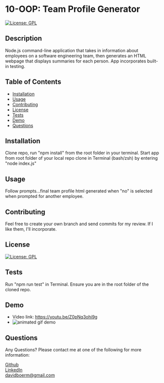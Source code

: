 # 10-OOP: Team Profile Generator

[![License: GPL](https://img.shields.io/badge/License-GPL-blue)](https://www.gnu.org/licenses/licenses.html)

## Description
  Node.js command-line application that takes in information about employees on a software engineering team, then generates an HTML webpage that displays summaries for each person. App incorporates built-in testing.
## Table of Contents
- [Installation](#installation)
- [Usage](#usage)
- [Contributing](#contributing)
- [License](#license)
- [Tests](#test)
- [Demo](#demo)
- [Questions](#questions)
## Installation
  Clone repo, run "npm install" from the root folder in your terminal. Start app from root folder of your local repo clone in Terminal (bash/zsh) by entering "node index.js"
## Usage
  Follow prompts...final team profile html generated when "no" is selected when prompted for another employee.
## Contributing
  Feel free to create your own branch and send commits for my review. If I like them, I'll incorporate.
## License
[![License: GPL](https://img.shields.io/badge/License-GPL-blue)](https://www.gnu.org/licenses/licenses.html)
## Tests
  Run "npm run test" in Terminal. Ensure you are in the root folder of the cloned repo.
## Demo
- Video link: https://youtu.be/Z0pNq3ohi9g   
- ![animated gif demo](./assets/demo.gif)

## Questions
  Any Questions? Please contact me at one of the following for more information:

  [Github](https://github.com/davidboerm)  
  [LinkedIn](https://www.linkedin.com/in/davidboerm/)  
  [davidboerm@gmail.com](mailto:davidboerm@gmail.com)

